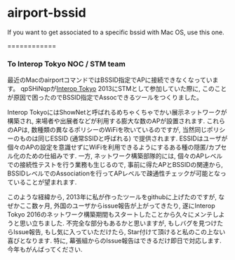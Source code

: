 airport-bssid
=============

If you want to get associated to a specific bssid with Mac OS, use this one.

============
### To Interop Tokyo NOC / STM team

最近のMacのairportコマンドではBSSID指定でAPに接続できなくなっています。
qpSHiNqpが[Interop Tokyo](http://www.interop.jp) 2013にSTMとして参加していた際に, このことが原因で困ったのでBSSID指定でAssocできるツールをつくりました。

Interop TokyoにはShowNetと呼ばれるめちゃくちゃでかい展示ネットワークが構築され, 来場者や出展者などが利用する膨大な数のAPが設置されます.
これらのAPは, 数種類の異なるポリシーのWiFiを吹いているのですが, 当然同じポリシーのものは同じESSID (通常SSIDと呼ばれる) で提供されます. ESSIDはユーザが個々のAPの設定を意識せずにWiFiを利用できるようにするある種の隠匿/カプセル化のための仕組みです.
一方, ネットワーク構築部隊的には, 個々のAPレベルでの接続性テストを行う業務も生じるので, 事前に得たAPとBSSIDの関連から, BSSIDレベルでのAssociationを行ってAPレベルで疎通性チェックが可能となっていることが望まれます.

このような経緯から, 2013年に私が作ったツールをgithubに上げたのですが, なぜかここ数ヶ月, 外国のユーザからissue報告が上がってきたり, 遂にInterop Tokyo 2016のネットワーク構築期間もスタートしたことから久々にメンテしようと思い立ちました.
不完全な部分もあるかと思いますが, もしバグを見つけたらIssue報告, もし気に入っていただけたら, Star付けて頂けると私のこの上ない喜びとなります.
特に, 幕張組からのIssue報告はできるだけ即日で対応します. 今年もがんばってください.

